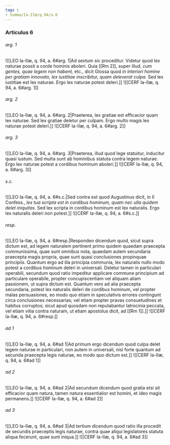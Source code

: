 ```yaml
---
tags : 
- Summa/Ia-IIæ/q.94/a.6
---
```


### Articulus 6

###### arg. 1
![[LEO Ia-IIæ, q. 94, a. 6#arg. 1|Ad sextum sic proceditur. Videtur quod lex naturae possit a corde hominis aboleri. Quia [[Rm 2]], super illud, *cum gentes, quae legem non habent,* etc., dicit Glossa quod *in interiori homine per gratiam innovato, lex iustitiae inscribitur, quam deleverat culpa*. Sed lex iustitiae est lex naturae. Ergo lex naturae potest deleri.]]
![[CERF Ia-IIæ, q. 94, a. 6#arg. 1]]

###### arg. 2
![[LEO Ia-IIæ, q. 94, a. 6#arg. 2|Praeterea, lex gratiae est efficacior quam lex naturae. Sed lex gratiae deletur per culpam. Ergo multo magis lex naturae potest deleri.]]
![[CERF Ia-IIæ, q. 94, a. 6#arg. 2]]

###### arg. 3
![[LEO Ia-IIæ, q. 94, a. 6#arg. 3|Praeterea, illud quod lege statuitur, inducitur quasi iustum. Sed multa sunt ab hominibus statuta contra legem naturae. Ergo lex naturae potest a cordibus hominum aboleri.]]
![[CERF Ia-IIæ, q. 94, a. 6#arg. 3]]

###### s.c.
![[LEO Ia-IIæ, q. 94, a. 6#s.c.|Sed contra est quod Augustinus dicit, in II Confess., *lex tua scripta est in cordibus hominum, quam nec ulla quidem delet iniquitas*. Sed lex scripta in cordibus hominum est lex naturalis. Ergo lex naturalis deleri non potest.]]
![[CERF Ia-IIæ, q. 94, a. 6#s.c.]]

###### resp.
![[LEO Ia-IIæ, q. 94, a. 6#resp.|Respondeo dicendum quod, sicut supra dictum est, ad legem naturalem pertinent primo quidem quaedam praecepta communissima, quae sunt omnibus nota, quaedam autem secundaria praecepta magis propria, quae sunt quasi conclusiones propinquae principiis. Quantum ergo ad illa principia communia, lex naturalis nullo modo potest a cordibus hominum deleri in universali. Deletur tamen in particulari operabili, secundum quod ratio impeditur applicare commune principium ad particulare operabile, propter concupiscentiam vel aliquam aliam passionem, ut supra dictum est. Quantum vero ad alia praecepta secundaria, potest lex naturalis deleri de cordibus hominum, vel propter malas persuasiones, eo modo quo etiam in speculativis errores contingunt circa conclusiones necessarias; vel etiam propter pravas consuetudines et habitus corruptos; sicut apud quosdam non reputabantur latrocinia peccata, vel etiam vitia contra naturam, ut etiam apostolus dicit, ad [[Rm 1]].]]
![[CERF Ia-IIæ, q. 94, a. 6#resp.]]

###### ad 1
![[LEO Ia-IIæ, q. 94, a. 6#ad 1|Ad primum ergo dicendum quod culpa delet legem naturae in particulari, non autem in universali, nisi forte quantum ad secunda praecepta legis naturae, eo modo quo dictum est.]]
![[CERF Ia-IIæ, q. 94, a. 6#ad 1]]

###### ad 2
![[LEO Ia-IIæ, q. 94, a. 6#ad 2|Ad secundum dicendum quod gratia etsi sit efficacior quam natura, tamen natura essentialior est homini, et ideo magis permanens.]]
![[CERF Ia-IIæ, q. 94, a. 6#ad 2]]

###### ad 3
![[LEO Ia-IIæ, q. 94, a. 6#ad 3|Ad tertium dicendum quod ratio illa procedit de secundis praeceptis legis naturae, contra quae aliqui legislatores statuta aliqua fecerunt, quae sunt iniqua.]]
![[CERF Ia-IIæ, q. 94, a. 6#ad 3]]

